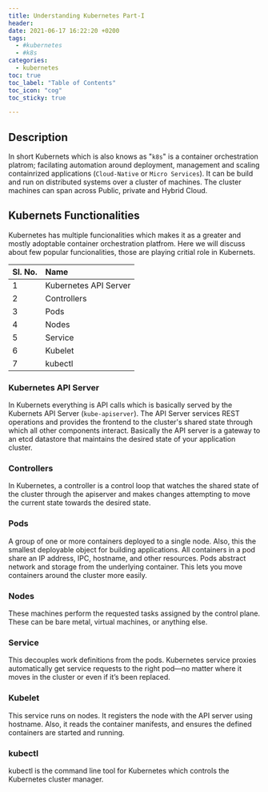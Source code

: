 ```yaml
---
title: Understanding Kubernetes Part-I
header:
date: 2021-06-17 16:22:20 +0200
tags: 
  - #kubernetes
  - #k8s
categories: 
  - kubernetes
toc: true
toc_label: "Table of Contents"
toc_icon: "cog"
toc_sticky: true

---
```


## Description

In short Kubernets which is also knows as "`k8s`" is a container orchestration platrom; facilating automation around deployment, management and scaling containrized applications (`Cloud-Native` or `Micro Services`). It can be build and run on distributed systems over a cluster of machines. The cluster machines can span across Public, private and Hybrid Cloud. 

## Kubernets Functionalities

Kubernetes has multiple funcionalities which makes it as a greater and mostly adoptable container orchestration platfrom. Here we will discuss about few popular funcionalities, those are playing critial role in Kubernets. 

| Sl. No. | Name |
| :------ | :--- |
| 1 | Kubernetes API Server |
| 2 | Controllers |
| 3 | Pods |
| 4 | Nodes |
| 5 | Service |
| 6 | Kubelet |
| 7 | kubectl | 

### Kubernetes API Server

In Kubernets everything is API calls which is basically served by the Kubernets API Server (`kube-apiserver`). The API Server services REST operations and provides the frontend to the cluster's shared state through which all other components interact. Basically the API server is a gateway to an etcd datastore that maintains the desired state of your application cluster.

### Controllers

In Kubernetes, a controller is a control loop that watches the shared state of the cluster through the apiserver and makes changes attempting to move the current state towards the desired state.

### Pods

A group of one or more containers deployed to a single node. Also, this the smallest deployable object for building applications. All containers in a pod share an IP address, IPC, hostname, and other resources. Pods abstract network and storage from the underlying container. This lets you move containers around the cluster more easily.

### Nodes

These machines perform the requested tasks assigned by the control plane. These can be bare metal, virtual machines, or anything else.

### Service

This decouples work definitions from the pods. Kubernetes service proxies automatically get service requests to the right pod—no matter where it moves in the cluster or even if it’s been replaced.

### Kubelet

This service runs on nodes. It registers the node with the API server using hostname. Also, it reads the container manifests, and ensures the defined containers are started and running.

### kubectl

kubectl is the command line tool for Kubernetes which controls the Kubernetes cluster manager.

